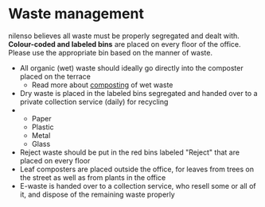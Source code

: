 # Waste management

nilenso believes all waste must be properly segregated and dealt with. **Colour-coded and labeled bins** are placed on every floor of the office. Please use the appropriate bin based on the manner of waste.

* All organic \(wet\) waste should ideally go directly into the composter placed on the terrace
  * Read more about [composting](https://app.gitbook.com/@nilenso/s/playbook/~/edit/drafts/-LlWGjDEXYPuJN25dhrt/place/untitled-1) of wet waste
* Dry waste is placed in the labeled bins segregated and handed over to a private collection service \(daily\) for recycling
* * Paper
  * Plastic
  * Metal
  * Glass
* Reject waste should be put in the red bins labeled "Reject" that are placed on every floor
* Leaf composters are placed outside the office, for leaves from trees on the street as well as from plants in the office
* E-waste is handed over to a collection service, who resell some or all of it, and dispose of the remaining waste properly

